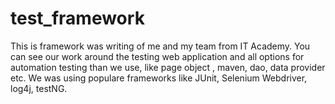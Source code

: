 # test_framework
This is framework was writing of me and my team from IT Academy. 
You can see our work around the testing web application 
and all options for automation testing than we use, like 
page object , maven, dao, data provider etc. 
We was using populare frameworks like JUnit, Selenium Webdriver, 
log4j, testNG. 
